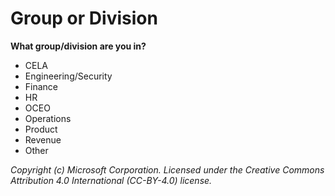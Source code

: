 # Group or Division
**What group/division are you in?**
 - CELA
 - Engineering/Security
 - Finance
 - HR
 - OCEO
 - Operations
 - Product
 - Revenue
 - Other

_Copyright (c) Microsoft Corporation. Licensed under the Creative Commons Attribution 4.0 International (CC-BY-4.0) license._
